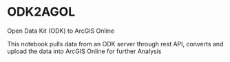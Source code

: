 # ODK2AGOL
Open Data Kit (ODK) to ArcGIS Online

This notebook pulls data from an ODK server through rest API, converts and upload the data into ArcGIS Online for further Analysis
